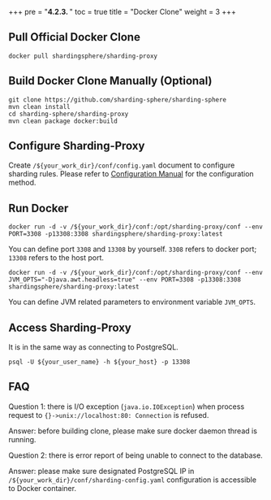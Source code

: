 +++
pre = "<b>4.2.3. </b>"
toc = true
title = "Docker Clone"
weight = 3
+++

## Pull Official Docker Clone

```
docker pull shardingsphere/sharding-proxy
```

## Build Docker Clone Manually (Optional)

```
git clone https://github.com/sharding-sphere/sharding-sphere
mvn clean install
cd sharding-sphere/sharding-proxy
mvn clean package docker:build
```

## Configure Sharding-Proxy

Create `/${your_work_dir}/conf/config.yaml` document to configure sharding rules. Please refer to [Configuration Manual](/en/manual/sharding-proxy/configuration/) for the configuration method.

## Run Docker

```
docker run -d -v /${your_work_dir}/conf:/opt/sharding-proxy/conf --env PORT=3308 -p13308:3308 shardingsphere/sharding-proxy:latest
```

You can define port `3308` and `13308` by yourself. `3308` refers to docker port; `13308` refers to the host port.

```
docker run -d -v /${your_work_dir}/conf:/opt/sharding-proxy/conf --env JVM_OPTS="-Djava.awt.headless=true" --env PORT=3308 -p13308:3308 shardingsphere/sharding-proxy:latest
```

You can define JVM related parameters to environment variable `JVM_OPTS`.

## Access Sharding-Proxy

It is in the same way as connecting to PostgreSQL.

```
psql -U ${your_user_name} -h ${your_host} -p 13308
```

## FAQ

Question 1: there is I/O exception (`java.io.IOException`) when process request to `{}->unix://localhost:80: Connection` is refused.

Answer: before building clone, please make sure docker daemon thread is running.

Question 2: there is error report of being unable to connect to the database.

Answer: please make sure designated PostgreSQL  IP in `/${your_work_dir}/conf/sharding-config.yaml` configuration is accessible to Docker container.